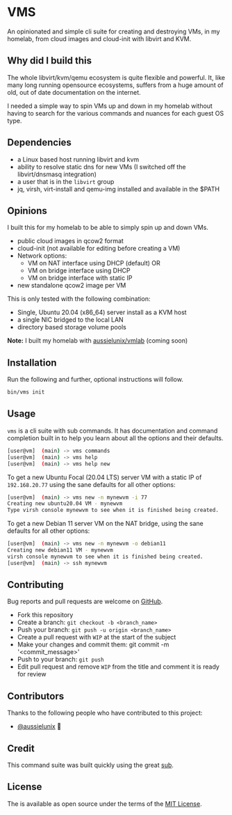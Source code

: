 # VMS

An opinionated and simple cli suite for creating and destroying VMs, in my homelab, from cloud images and cloud-init with libvirt and KVM.  

## Why did I build this

The whole libvirt/kvm/qemu ecosystem is quite flexible and powerful. It, like
many long running opensource ecosystems, suffers from a huge amount of old, out
of date documentation on the internet.

I needed a simple way to spin VMs up and down in my homelab without having to
search for the various commands and nuances for each guest OS type.

## Dependencies

* a Linux based host running libvirt and kvm
* ability to resolve static dns for new VMs (I switched off the libvirt/dnsmasq integration)
* a user that is in the `libvirt` group
* jq, virsh, virt-install and qemu-img installed and available in the $PATH

## Opinions

I built this for my homelab to be able to simply spin up and down VMs.

* public cloud images in qcow2 format
* cloud-init (not available for editing before creating a VM)
* Network options:
  * VM on NAT interface using DHCP (default) OR
  * VM on bridge interface using DHCP
  * VM on bridge interface with static IP
* new standalone qcow2 image per VM

This is only tested with the following combination:

* Single, Ubuntu 20.04 (x86_64) server install as a KVM host
* a single NIC bridged to the local LAN
* directory based storage volume pools

**Note:** I built my homelab with [aussielunix/vmlab](https://github.com/aussielunix/vmlab) (coming soon)

## Installation

Run the following and further, optional instructions will follow.

```bash
bin/vms init
```

## Usage

`vms` is a cli suite with sub commands. It has documentation and command completion built in to help you learn about all the options and their defaults.  

```bash
[user@vm]  (main) -> vms commands
[user@vm]  (main) -> vms help
[user@vm]  (main) -> vms help new
```

To get a new Ubuntu Focal (20.04 LTS) server VM with a static IP of `192.168.20.77` using the sane defaults for all other options:

```bash
[user@vm]  (main) -> vms new -n mynewvm -i 77
Creating new ubuntu20.04 VM - mynewvm
Type virsh console mynewvm to see when it is finished being created.
```

To get a new Debian 11 server VM on the NAT bridge, using the sane defaults for all other options:

```bash
[user@vm]  (main) -> vms new -n mynewvm -o debian11
Creating new debian11 VM - mynewvm
virsh console mynewvm to see when it is finished being created.
[user@vm]  (main) -> ssh mynewvm
```

## Contributing

Bug reports and pull requests are welcome on [GitHub](https://github.com/aussielunix/vms).  

* Fork this repository
* Create a branch: `git checkout -b <branch_name>`
* Push your branch: `git push -u origin <branch_name>`
* Create a pull request with `WIP` at the start of the subject
* Make your changes and commit them: git commit -m '<commit_message>'
* Push to your branch: `git push`
* Edit pull request and remove `WIP` from the title and comment it is ready for review

## Contributors

Thanks to the following people who have contributed to this project:

* [@aussielunix](https://aussielunix.io) 🤠

## Credit

This command suite was built quickly using the great [sub](https://github.com/qrush/sub).

## License

The is available as open source under the terms of the [MIT License](LICENSE).
